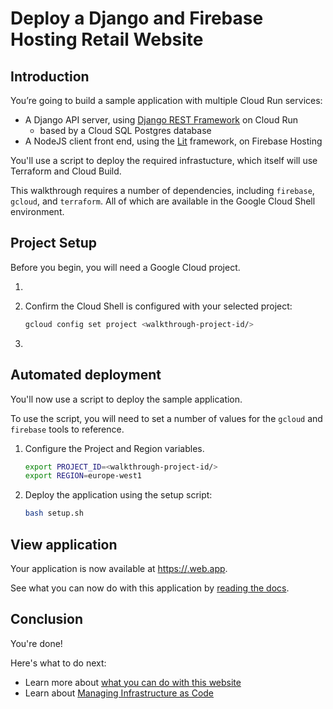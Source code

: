 # Deploy a Django and Firebase Hosting Retail Website

## Introduction

You’re going to build a sample application with multiple Cloud Run services:

- A Django API server, using [Django REST Framework](https://www.django-rest-framework.org/) on Cloud Run
  - based by a Cloud SQL Postgres database
- A NodeJS client front end, using the [Lit](https://lit.dev/) framework, on Firebase Hosting

You'll use a script to deploy the required infrastucture, which itself will use Terraform and Cloud Build.

This walkthrough requires a number of dependencies, including `firebase`, `gcloud`, and `terraform`. All of which are available in the Google Cloud Shell environment.

## Project Setup

Before you begin, you will need a Google Cloud project.

1. <walkthrough-project-setup billing="true"></walkthrough-project-setup>

1. Confirm the Cloud Shell is configured with your selected project:

   ```bash
   gcloud config set project <walkthrough-project-id/>
   ```

1. <walkthrough-enable-apis apis="cloudresourcemanager.googleapis.com,cloudbuild.googleapis.com,iam.googleapis.com,artifactregistry.googleapis.com"></walkthrough-enable-apis>

## Automated deployment

You'll now use a script to deploy the sample application.

To use the script, you will need to set a number of values for the `gcloud` and `firebase` tools to reference.

1. Configure the Project and Region variables.

   ```bash
   export PROJECT_ID=<walkthrough-project-id/>
   export REGION=europe-west1
   ```

1. Deploy the application using the setup script:

   ```bash
   bash setup.sh
   ```

## View application

Your application is now available at [https://<walkthrough-project-id/>.web.app](https://<walkthrough-project-id/>.web.app).

See what you can now do with this application by [reading the docs][project-docs].

## Conclusion

<walkthrough-conclusion-trophy></walkthrough-conclusion-trophy>

You're done!

Here's what to do next:

- Learn more about [what you can do with this website][project-docs]
- Learn about [Managing Infrastructure as Code](https://cloud.google.com/architecture/managing-infrastructure-as-code)

[project-docs]: https://github.com/GoogleCloudPlatform/avocano/tree/main/docs
